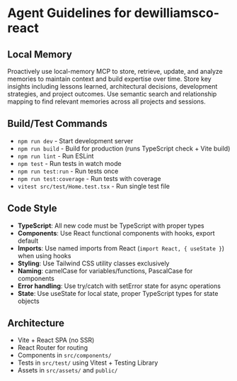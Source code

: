 # Agent Guidelines for dewilliamsco-react

## Local Memory

Proactively use local-memory MCP to store, retrieve, update, and analyze memories to maintain context and build expertise over time. Store key insights including lessons learned, architectural decisions, development strategies, and project outcomes. Use semantic search and relationship mapping to find relevant memories across all projects and sessions.

## Build/Test Commands
- `npm run dev` - Start development server
- `npm run build` - Build for production (runs TypeScript check + Vite build)
- `npm run lint` - Run ESLint
- `npm test` - Run tests in watch mode
- `npm run test:run` - Run tests once
- `npm run test:coverage` - Run tests with coverage
- `vitest src/test/Home.test.tsx` - Run single test file

## Code Style
- **TypeScript**: All new code must be TypeScript with proper types
- **Components**: Use React functional components with hooks, export default
- **Imports**: Use named imports from React (`import React, { useState }`) when using hooks
- **Styling**: Use Tailwind CSS utility classes exclusively
- **Naming**: camelCase for variables/functions, PascalCase for components
- **Error handling**: Use try/catch with setError state for async operations
- **State**: Use useState for local state, proper TypeScript types for state objects

## Architecture
- Vite + React SPA (no SSR)
- React Router for routing
- Components in `src/components/`
- Tests in `src/test/` using Vitest + Testing Library
- Assets in `src/assets/` and `public/`